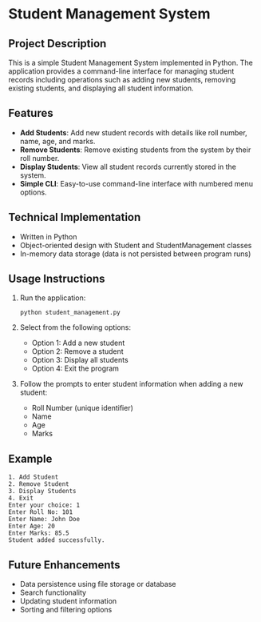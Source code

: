 # Student Management System

## Project Description
This is a simple Student Management System implemented in Python. The application provides a command-line interface for managing student records including operations such as adding new students, removing existing students, and displaying all student information.

## Features
- **Add Students**: Add new student records with details like roll number, name, age, and marks.
- **Remove Students**: Remove existing students from the system by their roll number.
- **Display Students**: View all student records currently stored in the system.
- **Simple CLI**: Easy-to-use command-line interface with numbered menu options.

## Technical Implementation
- Written in Python
- Object-oriented design with Student and StudentManagement classes
- In-memory data storage (data is not persisted between program runs)

## Usage Instructions
1. Run the application:
   ```
   python student_management.py
   ```

2. Select from the following options:
   - Option 1: Add a new student
   - Option 2: Remove a student
   - Option 3: Display all students
   - Option 4: Exit the program

3. Follow the prompts to enter student information when adding a new student:
   - Roll Number (unique identifier)
   - Name
   - Age
   - Marks

## Example
```
1. Add Student
2. Remove Student
3. Display Students
4. Exit
Enter your choice: 1
Enter Roll No: 101
Enter Name: John Doe
Enter Age: 20
Enter Marks: 85.5
Student added successfully.
```

## Future Enhancements
- Data persistence using file storage or database
- Search functionality
- Updating student information
- Sorting and filtering options
